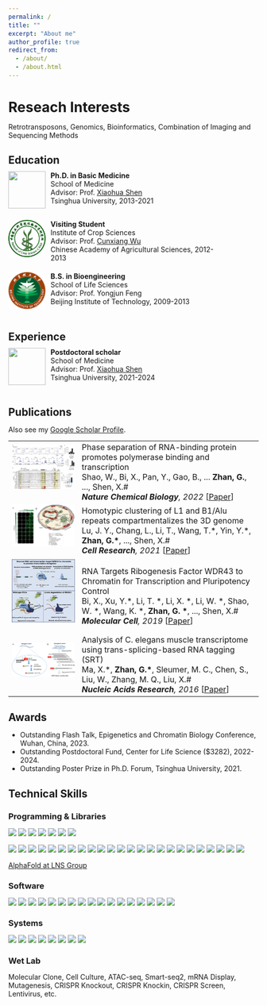 ```yaml
---
permalink: /
title: ""
excerpt: "About me"
author_profile: true
redirect_from: 
  - /about/
  - /about.html
---
```



Reseach Interests
======
Retrotransposons, Genomics, Bioinformatics, Combination of Imaging and Sequencing Methods

Education
------
<meta http-equiv="Content-Type" content="text/html;charset=utf-8">
<style type="text/css">
*{padding:0;margin:0;}
.media{width:100%;margin:0 auto;border:0 solid #ccc;padding:10px 0;}
.media:after{clear:both;display:block;width:0;height:0;content:""}
.pull-left{float:left;border:0 solid #ccc}
.pull-left img{width:75px;}
.media-body{width:70%;float:left;margin-left:10px;}
</style>


<div class="media">
    <span class="pull-left"><img src="images/thu.png" width="75px" height="75px"/></span>
    <div class="media-body">
        <div><span style="font-weight: bold">Ph.D. in Basic Medicine</span></div>
        <div>School of Medicine</div>
        <div>Advisor: Prof. <a href="https://www.xshenlab.com" target="_blank">Xiaohua Shen</a></div>
        <div>Tsinghua University, 2013-2021</div>
    </div>
</div>

<div class="media">
    <span class="pull-left"><img src="images/CAAS.jpeg" width="75px" height="75px"/></span>
    <div class="media-body">
        <div><span style="font-weight: bold">Visiting Student</span></div>
        <div>Institute of Crop Sciences</div>
        <div>Advisor: Prof. <a href="http://icscaas.com.cn/rctd/cxtd/ddyzjzcxyxpzxy/gg_8/101715.htm" target="_blank">Cunxiang Wu</a></div>
        <div>Chinese Academy of Agricultural Sciences, 2012-2013</div>
    </div>
</div>
<div class="media">
    <span class="pull-left"><img src="images/bit.png" width="75px" height="75px"/></span>
    <div class="media-body">
        <div><span style="font-weight: bold">B.S. in Bioengineering </span></div>
      <div>School of Life Sciences</div>  
      <div>Advisor: Prof. <a target="_blank">Yongjun Feng</a></div>
        <div>Beijing Institute of Technology, 2009-2013</div>
    </div>
</div>




Experience
------

<div class="media">
    <span class="pull-left"><img src="images/thu.png" width="75px" height="75px"/></span>
    <div class="media-body">
        <div><span style="font-weight: bold">Postdoctoral scholar</span></div>
        <div>School of Medicine</div>
        <div>Advisor: Prof. <a href="https://www.xshenlab.com" target="_blank">Xiaohua Shen</a></div>
        <div>Tsinghua University, 2021-2024</div>
    </div>
</div>


Publications
------
<style>
.pub_title{font-size:16px;}
.pub_author{font-size:16px;}
.pub_journal{font-size:16px;}
.subtitle{ 
    font-size:16px;           
    width: 100%;  
    height: 40px; 
    text-align:center     
} 
</style>

Also see my [Google Scholar Profile](https://scholar.google.com/citations?user=vnMn6S8AAAAJ).

<table>
<tr>
<td><img class="proj_thumb" src="images/publications/NCB_2022.png" width="350px" alt=""/>&nbsp;</td>
<td><div class="pub_title"> Phase separation of RNA-binding protein promotes polymerase binding and transcription </div>

<div class="pub_author"> Shao, W., Bi, X., Pan, Y., Gao, B., ... <b>Zhan, G.</b>, ..., Shen, X.#</div>
<div class="pub_journal"><i><b>Nature Chemical Biology</b>, 2022</i> [<a href="https://doi.org/10.1038/s41589-021-00904-5">Paper</a>]  </div>

</td>
</tr>

<tr>
<td><img class="proj_thumb" src="images/publications/CellRes_2021.png" width="350px" alt=""/>&nbsp;</td>
<td><div class="pub_title"> Homotypic clustering of L1 and B1/Alu repeats compartmentalizes the 3D genome </div>

<div class="pub_author"> Lu, J. Y., Chang, L., Li, T., Wang, T.*, Yin, Y.*, <b>Zhan, G.*</b>, ..., Shen, X.# </div>
<div class="pub_journal"><i><b>Cell Research</b>, 2021</i> [<a href="https://doi.org/10.1038/s41422-020-00466-6">Paper</a>]</div>

</td>
</tr>

<tr>
<td><img class="proj_thumb" src="images/publications/MolCell_2019.jpg" width="350px" alt=""/>&nbsp;</td>
<td><div class="pub_title"> RNA Targets Ribogenesis Factor WDR43 to Chromatin for Transcription and Pluripotency Control </div>

<div class="pub_author"> Bi, X., Xu, Y.*, Li, T. *, Li, X. *, Li, W. *, Shao, W. *, Wang, K. *, <b>Zhan, G. *</b>, ..., Shen, X.# </div>
<div class="pub_journal"><i><b>Molecular Cell</b>, 2019</i> [<a href="https://doi.org/10.1016/j.molcel.2019.05.007">Paper</a>]</div>

</td>
</tr>

<tr>
<td><img class="proj_thumb" src="images/publications/NAR_2016.jpeg" width="350px" alt=""/>&nbsp;</td>
<td><div class="pub_title"> Analysis of C. elegans muscle transcriptome using trans-splicing-based RNA tagging (SRT) </div>

<div class="pub_author"> Ma, X.*, <b>Zhan, G.*</b>, Sleumer, M. C., Chen, S., Liu, W., Zhang, M. Q., Liu, X.# </div>
<div class="pub_journal"><i><b>Nucleic Acids Research</b>, 2016</i> [<a href="https://doi.org/10.1093/nar/gkw734">Paper</a>]</div>

</td>
</tr>

</table>

Awards
------

 * Outstanding Flash Talk, Epigenetics and Chromatin Biology Conference, Wuhan, China, 2023.
 * Outstanding Postdoctoral Fund, Center for Life Science ($3282), 2022-2024.
 * Outstanding Poster Prize in Ph.D. Forum, Tsinghua University, 2021.

Technical Skills
------

### Programming & Libraries

[![](https://img.shields.io/badge/R-276DC3?style=for-the-badge&logo=r&logoColor=white)]()
[![](https://img.shields.io/badge/Python-3776AB?style=for-the-badge&logo=python&logoColor=white)]()
[![](https://img.shields.io/badge/Shell-4EAA25?style=for-the-badge&logo=gnu-bash&logoColor=white)]()
[![](https://img.shields.io/badge/HTML-E34F26?style=for-the-badge&logo=html5&logoColor=white)]()
[![](https://img.shields.io/badge/CSS-1572B6?style=for-the-badge&logo=css3&logoColor=white)]()
[![](https://img.shields.io/badge/Markdown-000000?style=for-the-badge&logo=markdown&logoColor=white)]()
[![](https://img.shields.io/badge/LaTeX-008080?style=for-the-badge&logo=latex&logoColor=white)]()

[![](https://img.shields.io/badge/Flask-ffffff?style=for-the-badge&logo=flask&logoColor=black)]()
[![](https://img.shields.io/badge/Seurat-276DC3?style=for-the-badge&logo=r&logoColor=white)]()
[![](https://img.shields.io/badge/ggplot2-276DC3?style=for-the-badge&logo=r&logoColor=white)]()
[![](https://img.shields.io/badge/dplyr-276DC3?style=for-the-badge&logo=r&logoColor=white)]()
[![](https://img.shields.io/badge/edgeR-276DC3?style=for-the-badge&logo=r&logoColor=white)]()
[![](https://img.shields.io/badge/clusterProfiler-276DC3?style=for-the-badge&logo=r&logoColor=white)]()
[![](https://img.shields.io/badge/pheatmap-276DC3?style=for-the-badge&logo=r&logoColor=white)]()
[![](https://img.shields.io/badge/UpSetR-276DC3?style=for-the-badge&logo=r&logoColor=white)]()
[![](https://img.shields.io/badge/caret-276DC3?style=for-the-badge&logo=r&logoColor=white)]()
[![](https://img.shields.io/badge/WGCNA-276DC3?style=for-the-badge&logo=r&logoColor=white)]()
[![](https://img.shields.io/badge/metaPlotR-276DC3?style=for-the-badge&logo=r&logoColor=white)]()
[![](https://img.shields.io/badge/alphafold2-2152CE?style=for-the-badge&logo=python&logoColor=white)]()
[![](https://img.shields.io/badge/CRISPResso-3776AB?style=for-the-badge&logo=python&logoColor=white)]()
[![](https://img.shields.io/badge/pegLIT-3776AB?style=for-the-badge&logo=python&logoColor=white)]()
[![](https://img.shields.io/badge/MACS-3776AB?style=for-the-badge&logo=python&logoColor=white)]()
[![](https://img.shields.io/badge/deepTools-3776AB?style=for-the-badge&logo=python&logoColor=white)]()
[![](https://img.shields.io/badge/CLIPper-3776AB?style=for-the-badge&logo=python&logoColor=white)]()
[![](https://img.shields.io/badge/ViennaRNA-A8B9CC?style=for-the-badge&logo=c&logoColor=white)]()
[![](https://img.shields.io/badge/STAR-A8B9CC?style=for-the-badge&logo=c&logoColor=white)]()
[![](https://img.shields.io/badge/fastp-00599C?style=for-the-badge&logo=cplusplus&logoColor=white)]()
[![](https://img.shields.io/badge/Bedtools-4EAA25?style=for-the-badge&logo=gnu-bash&logoColor=white)]()
[![](https://img.shields.io/badge/Samtools-4EAA25?style=for-the-badge&logo=gnu-bash&logoColor=white)]()
[![](https://img.shields.io/badge/MEME-4EAA25?style=for-the-badge&logo=gnu-bash&logoColor=white)]()
[![](https://img.shields.io/badge/FIMO-4EAA25?style=for-the-badge&logo=gnu-bash&logoColor=white)]()

<a href="https://alphafold.lnsgroup.cc:5001" target="_blank">AlphaFold at LNS Group</a>

### Software

[![](https://img.shields.io/badge/NGINX-009639?style=for-the-badge&logo=nginx&logoColor=white)]()
[![](https://img.shields.io/badge/Docker-2CA5E0?style=for-the-badge&logo=docker&logoColor=white)]()
[![](https://img.shields.io/badge/Conda-342B029?&style=for-the-badge&logo=anaconda&logoColor=white)]()
[![](https://img.shields.io/badge/VS%20Code-0078D4?style=for-the-badge&logo=visual%20studio%20code&logoColor=white)]()
[![](https://img.shields.io/badge/RStudio-75AADB?style=for-the-badge&logo=rstudio&logoColor=white)]()
[![](https://img.shields.io/badge/AI-FF9A00?&style=for-the-badge&logo=Adobe%20Illustrator&logoColor=white)]()
[![](https://img.shields.io/badge/Cloudflare-F38020?&style=for-the-badge&logo=Cloudflare&logoColor=white)]()
[![](https://img.shields.io/badge/Overleaf-47A141?&style=for-the-badge&logo=Overleaf&logoColor=white)]()
[![](https://img.shields.io/badge/ImageJ-00D8E0?&style=for-the-badge&logo=imagej&logoColor=white)]()
[![](https://img.shields.io/badge/SnapGene-5DB1D9?&style=for-the-badge&logoColor=white)]()
[![](https://img.shields.io/badge/Benchling-020DAE?&style=for-the-badge&logoColor=white)]()
[![](https://img.shields.io/badge/Zotero-CC2936?&style=for-the-badge&logo=zotero&logoColor=white)]()
[![](https://img.shields.io/badge/Draw.io-F08705?&style=for-the-badge&logo=diagramsdotnet&logoColor=white)]()
[![](https://img.shields.io/badge/MS%20Office-D83B01?&style=for-the-badge&logo=microsoftoffice&logoColor=white)]()
[![](https://img.shields.io/badge/Netdata-4CA851?&style=for-the-badge&logoColor=white)]()
[![](https://img.shields.io/badge/Jellyfin-00A4DC?&style=for-the-badge&logo=Jellyfin&logoColor=white)]()
[![](https://img.shields.io/badge/BioRender-3C6FB2?&style=for-the-badge&logoColor=white)]()

### Systems

[![](https://img.shields.io/badge/Ubuntu-E95420?style=for-the-badge&logo=ubuntu&logoColor=white)]()
[![](https://img.shields.io/badge/mac%20os-000000?style=for-the-badge&logo=apple&logoColor=white)]()
[![](https://img.shields.io/badge/Windows-0067B8?style=for-the-badge&logo=windows%2011&logoColor=white)]()
[![](https://img.shields.io/badge/Truenas-0095D5?style=for-the-badge&logo=truenas&logoColor=white)]()
[![](https://img.shields.io/badge/Unraid-F15A2C?style=for-the-badge&logo=unraid&logoColor=white)]()
[![](https://img.shields.io/badge/Synology-000000?style=for-the-badge&logo=synology&logoColor=white)]()
[![](https://img.shields.io/badge/OpenWrt-00B5E2?style=for-the-badge&logo=OpenWrt&logoColor=white)]()
[![](https://img.shields.io/badge/Raspberry%20Pi-A22846?style=for-the-badge&logo=Raspberry%20Pi&logoColor=white)]()

### Wet Lab

Molecular Clone, Cell Culture, ATAC-seq, Smart-seq2, mRNA Display, Mutagenesis, CRISPR Knockout, CRISPR Knockin, CRISPR Screen, Lentivirus, etc.


<div style="text-align:center">
<script type="text/javascript" src="//rf.revolvermaps.com/0/0/8.js?i=5sgot2dxrbg&amp;m=0c&amp;c=ff0000&amp;cr1=ffffff&amp;f=calibri&amp;l=49&amp;s=200&amp;cw=ffffff&amp;cb=000000" async="async"></script>
</div>
